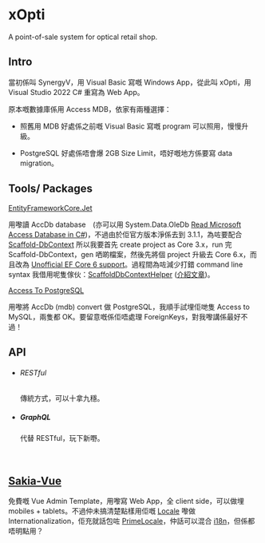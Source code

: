 # xOpti

A point-of-sale system for optical retail shop.

## Intro

當初係叫 SynergyV，用 Visual Basic 寫嘅 Windows App，從此叫 xOpti，用 Visual Studio 2022 C# 重寫為 Web App。

原本嘅數據庫係用 Access MDB，依家有兩種選擇：

* 照舊用 MDB
  好處係之前嘅 Visual Basic 寫嘅 program 可以照用，慢慢升級。

* PostgreSQL
  好處係唔會爆 2GB Size Limit，唔好嘅地方係要寫 data migration。

## Tools/ Packages

[EntityFrameworkCore.Jet](https://github.com/bubibubi/EntityFrameworkCore.Jet)

用嚟讀 AccDb database　(亦可以用 System.Data.OleDb [Read Microsoft Access Database in C#](https://www.c-sharpcorner.com/article/read-microsoft-access-database-in-C-Sharp/))，不過由於佢官方版本淨係去到 3.1.1，為咗要配合 [Scaffold-DbContext](https://www.entityframeworktutorial.net/efcore/create-model-for-existing-database-in-ef-core.aspx) 所以我要首先 create project as Core 3.x，run 完 Scaffold-DbContext，gen 哂啲檔案，然後先將個 project 升級去 Core 6.x，而且改為 [Unofficial EF Core 6 support](https://github.com/bubibubi/EntityFrameworkCore.Jet/issues/111)。過程間為咗減少打錯 command line syntax 我借用呢隻傢伙：[ScaffoldDbContextHelper](https://github.com/karenpayneoregon/ScaffoldDbContextHelper) ([介紹文章](https://social.technet.microsoft.com/wiki/contents/articles/53258.windows-forms-entity-framework-core-reverse-engineering-databases.aspx?fbclid=IwAR3AJK-vxEfKLnA-9-jinLHw9MKWAggM-zqW5vobhH1za_703bGyy2sBNEU))。

[Access To PostgreSQL](https://www.bullzip.com/products/a2p/info.php)

用嚟將 AccDb (mdb) convert 做 PostgreSQL，我順手試埋佢哋隻 Access to MySQL，兩隻都 OK。要留意嘅係佢唔處理 ForeignKeys，對我嚟講係最好不過！

## API

* ###### RESTful
  
  傳統方式，可以十拿九穩。

* ##### GraphQL
  
  代替 RESTful，玩下新嘢。
  
  　

## [Sakia-Vue](https://github.com/primefaces/sakai-vue)

免費嘅 Vue Admin Template，用嚟寫 Web App，全 client side，可以做埋 mobiles + tablets。不過仲未搞清楚點樣用佢嘅 [Locale](https://www.primefaces.org/primevue/locale) 嚟做 Internationalization，佢充就話包咗 [PrimeLocale](https://github.com/primefaces/primelocale)，仲話可以混合 [i18n](https://peaku.co/questions/2181-%C2%BFcomo-utilizar-la-integracion-de-primevue-i18n)，但係都唔明點用？

